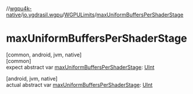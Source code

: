 //[wgpu4k-native](../../../index.md)/[io.ygdrasil.wgpu](../index.md)/[WGPULimits](index.md)/[maxUniformBuffersPerShaderStage](max-uniform-buffers-per-shader-stage.md)

# maxUniformBuffersPerShaderStage

[common, android, jvm, native]\
[common]\
expect abstract var [maxUniformBuffersPerShaderStage](max-uniform-buffers-per-shader-stage.md): [UInt](https://kotlinlang.org/api/core/kotlin-stdlib/kotlin/-u-int/index.html)

[android, jvm, native]\
actual abstract var [maxUniformBuffersPerShaderStage](max-uniform-buffers-per-shader-stage.md): [UInt](https://kotlinlang.org/api/core/kotlin-stdlib/kotlin/-u-int/index.html)